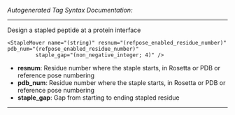 _Autogenerated Tag Syntax Documentation:_

---
Design a stapled peptide at a protein interface

```
<StapleMover name="(string)" resnum="(refpose_enabled_residue_number)" pdb_num="(refpose_enabled_residue_number)"
         staple_gap="(non_negative_integer; 4)" />
```

-   **resnum**: Residue number where the staple starts, in Rosetta or PDB or reference pose numbering
-   **pdb_num**: Residue number where the staple starts, in Rosetta or PDB or reference pose numbering
-   **staple_gap**: Gap from starting to ending stapled residue

---
